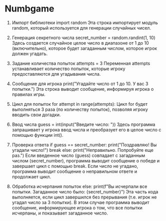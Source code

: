 # Numbgame
1. Импорт библиотеки
import random
Эта строка импортирует модуль random, который используется для генерации случайных чисел.

2. Генерация секретного числа
secret_number = random.randint(1, 10)
Здесь создается случайное целое число в диапазоне от 1 до 10 (включительно), которое будет загаданным числом, которое игрок должен угадать.

3. Задание количества попыток
attempts = 3
Переменная attempts устанавливает количество попыток, которые игроку предоставляются для угадывания числа.

4. Сообщение для игрока
print("Угадайте число от 1 до 10. У вас 3 попытки.")
Эта строка выводит сообщение, информируя игрока о правилах игры.

5. Цикл для попыток
for attempt in range(attempts):
Цикл for будет выполняться 3 раза (по количеству попыток), позволяя игроку вводить свои догадки.

6. Ввод числа
guess = int(input("Введите число: "))
Здесь программа запрашивает у игрока ввод числа и преобразует его в целое число с помощью функции int().

7. Проверка ответа
if guess == secret_number:
    print("Поздравляю! Вы угадали число!")
    break
else:
    print("Неправильно. Попробуйте еще раз.")
Если введенное число (guess) совпадает с загаданным числом (secret_number), программа выводит сообщение о победе и завершает цикл с помощью break.
Если число не угадано, программа выводит сообщение о неправильном ответе и продолжает цикл.
8. Обработка исчерпания попыток
else:
    print(f"Вы исчерпали все попытки. Загаданное число было: {secret_number}")
Эта часть кода выполняется, если цикл завершился без прерывания (т.е. игрок не угадал число за 3 попытки). В этом случае программа выводит сообщение, информирующее игрока о том, что все попытки исчерпаны, и показывает загаданное число.
